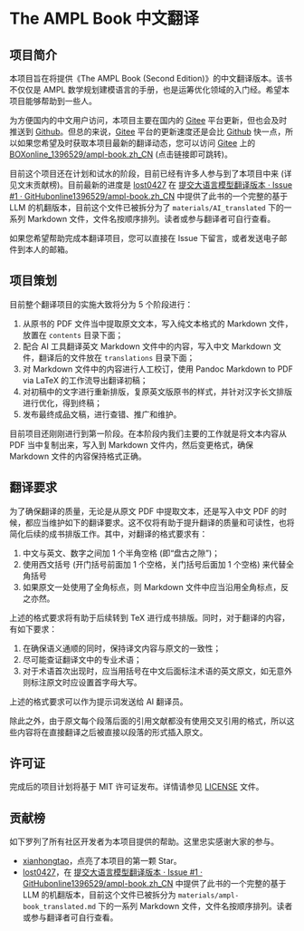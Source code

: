 # The AMPL Book 中文翻译

## 项目简介

本项目旨在将提供《The AMPL Book (Second Edition)》的中文翻译版本。该书不仅仅是 AMPL 数学规划建模语言的手册，也是运筹优化领域的入门经。希望本项目能够帮助到一些人。

为方便国内的中文用户访问，本项目主要在国内的 [Gitee](https://gitee.com/) 平台更新，但也会及时推送到 [Github](https://github.com/)。但总的来说，[Gitee](https://gitee.com/) 平台的更新速度还是会比 [Github](https://github.com/) 快一点，所以如果您希望及时获取本项目最新的翻译动态，您可以访问 [Gitee](https://gitee.com/) 上的 [BOXonline_1396529/ampl-book.zh_CN](https://gitee.com/-/ide/project/BOXonline_1396529/ampl-book.zh_CN) (点击链接即可跳转)。

目前这个项目还在计划和试水的阶段，目前已经有许多人参与到了本项目中来 (详见文末贡献榜)。目前最新的进度是 [lost0427](https://github.com/lost0427)  在 [提交大语言模型翻译版本 · Issue #1 · GitHubonline1396529/ampl-book.zh_CN](https://github.com/GitHubonline1396529/ampl-book.zh_CN/issues/1) 中提供了此书的一个完整的基于 LLM 的机翻版本，目前这个文件已被拆分为了 `materials/AI_translated` 下的一系列 Markdown 文件，文件名按顺序排列。读者或参与翻译者可自行查看。

如果您希望帮助完成本翻译项目，您可以直接在 Issue 下留言，或者发送电子邮件到本人的邮箱。

## 项目策划

目前整个翻译项目的实施大致将分为 5 个阶段进行：

1. 从原书的 PDF 文件当中提取原文文本，写入纯文本格式的 Markdown 文件，放置在 `contents` 目录下面；
2. 配合 AI 工具翻译英文 Markdown 文件中的内容，写入中文 Markdown 文件，翻译后的文件放在 `translations` 目录下面；
3. 对 Markdown 文件中的内容进行人工校订，使用 Pandoc Markdown to PDF via LaTeX 的工作流导出翻译初稿；
4. 对初稿中的文字进行重新排版，复原英文版原书的样式，并针对汉字长文排版进行优化，得到终稿；
5. 发布最终成品文稿，进行查错、推广和维护。

目前项目还刚刚进行到第一阶段。在本阶段内我们主要的工作就是将文本内容从 PDF 当中复制出来，写入到 Markdown 文件内，然后变更格式，确保 Markdown 文件的内容保持格式正确。

## 翻译要求

为了确保翻译的质量，无论是从原文 PDF 中提取文本，还是写入中文 PDF 的时候，都应当维护如下的翻译要求。这不仅将有助于提升翻译的质量和可读性，也将简化后续的成书排版工作。其中，对翻译的格式要求有：

1. 中文与英文、数字之间加 1 个半角空格 (即“盘古之隙”)；
2. 使用西文括号 (开门括号前面加 1 个空格，关门括号后面加 1 个空格) 来代替全角括号
3. 如果原文一处使用了全角标点，则 Markdown 文件中应当沿用全角标点，反之亦然。

上述的格式要求将有助于后续转到 TeX 进行成书排版。同时，对于翻译的内容，有如下要求：

1. 在确保语义通顺的同时，保持译文内容与原文的一致性；
2. 尽可能查证翻译文中的专业术语；
3. 对于术语首次出现时，应当用括号在中文后面标注术语的英文原文，如无意外则标注原文时应设置首字母大写。

上述的格式要求可以作为提示词发送给 AI 翻译员。

除此之外，由于原文每个段落后面的引用文献都没有使用交叉引用的格式，所以这些内容将在直接翻译之后被直接以段落的形式插入原文。

## 许可证

完成后的项目计划将基于 MIT 许可证发布。详情请参见 [LICENSE](LICENSE) 文件。

## 贡献榜

如下罗列了所有社区开发者为本项目提供的帮助。这里忠实感谢大家的参与。

- [xianhongtao](https://github.com/xianhongtao)，点亮了本项目的第一颗 Star。
- [lost0427](https://github.com/lost0427)，在 [提交大语言模型翻译版本 · Issue #1 · GitHubonline1396529/ampl-book.zh_CN](https://github.com/GitHubonline1396529/ampl-book.zh_CN/issues/1) 中提供了此书的一个完整的基于 LLM 的机翻版本，目前这个文件已被拆分为 `materials/ampl-book_translated.md` 下的一系列 Markdown 文件，文件名按顺序排列。读者或参与翻译者可自行查看。
